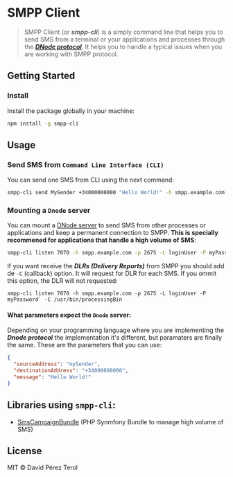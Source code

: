SMPP Client
===========

> SMPP Client (or ***smpp-cli***) is a simply command line that helps you to send SMS from a terminal or your applications and processes through the [***DNode protocol***](https://github.com/substack/dnode).
It helps you to handle a typical issues when you are working with SMPP protocol.

## Getting Started

### Install

Install the package globally in your machine:
```bash
npm install -g smpp-cli
```

## Usage

### Send SMS from ```Command Line Interface (CLI)```

You can send one SMS from CLI using the next command:

```bash
smpp-cli send MySender +34000000000 "Hello World!" -h smpp.example.com -p 2675 -L loginUser -P myPassword
```

### Mounting a ```Dnode``` server

You can mount a [DNode server](https://github.com/substack/dnode) to send SMS from other processes or applications and keep a permanent connection to SMPP. **This is specially recommened for applications that handle a high volume of SMS**:

```bash
smpp-cli listen 7070 -h smpp.example.com -p 2675 -L loginUser -P myPassword
```
If you want receive the ***DLRs (Delivery Reports)*** from SMPP you should add de ```-C``` (callback) option. It will request for DLR for each SMS. If you ommit this option, the DLR will not requested:
```
smpp-cli listen 7070 -h smpp.example.com -p 2675 -L loginUser -P myPassword` -C /usr/bin/processingBin
```

#### What parameters expect the ```Dnode``` server:

Depending on your programming language where you are implementing the ***Dnode protocol*** the implementation it's different, but paramaters are finally the same. These are the parameters that you can use:

```json
{
  "sourceAddress": "mySender",
  "destinationAddress": "+34000000000",
  "message": "Hello World!"
}
```

## Libraries using ```smpp-cli```:

* [SmsCampaignBundle](https://github.com/terox/SmsCampaignBundle) (PHP Synmfony Bundle to manage high volume of SMS)

## License

MIT © David Pérez Terol
